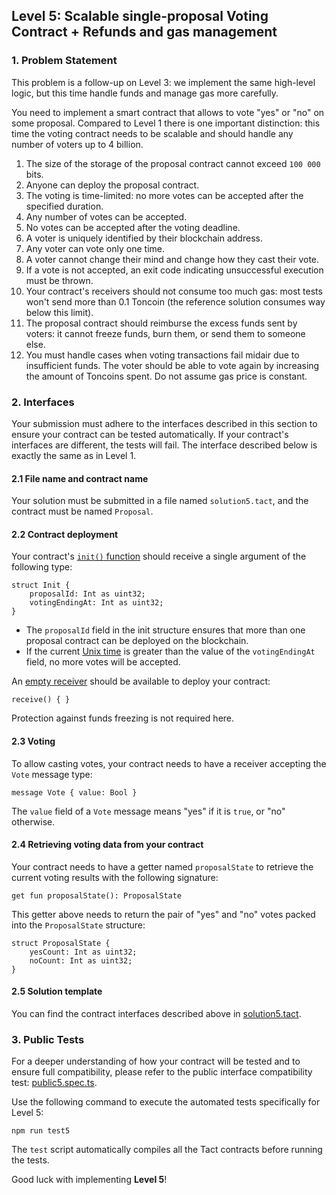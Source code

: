 ## Level 5: Scalable single-proposal Voting Contract + Refunds and gas management

### 1. Problem Statement

This problem is a follow-up on Level 3: we implement the same high-level logic, but this time handle funds and manage gas more carefully.

You need to implement a smart contract that allows to vote "yes" or "no" on some proposal.
Compared to Level 1 there is one important distinction: this time the voting contract needs to be scalable and should handle any number of voters up to 4 billion.

1. The size of the storage of the proposal contract cannot exceed `100 000` bits.
2. Anyone can deploy the proposal contract.
3. The voting is time-limited: no more votes can be accepted after the specified duration.
4. Any number of votes can be accepted.
5. No votes can be accepted after the voting deadline.
6. A voter is uniquely identified by their blockchain address.
7. Any voter can vote only one time.
8. A voter cannot change their mind and change how they cast their vote.
9. If a vote is not accepted, an exit code indicating unsuccessful execution must be thrown.
10. Your contract's receivers should not consume too much gas: most tests won't send more than 0.1 Toncoin (the reference solution consumes way below this limit).
11. The proposal contract should reimburse the excess funds sent by voters: it cannot freeze funds, burn them, or send them to someone else.
12. You must handle cases when voting transactions fail midair due to insufficient funds. The voter should be able to vote again by increasing the amount of Toncoins spent. Do not assume gas price is constant.

### 2. Interfaces

Your submission must adhere to the interfaces described in this section to ensure your contract can be tested automatically.
If your contract's interfaces are different, the tests will fail.
The interface described below is exactly the same as in Level 1.

#### 2.1 File name and contract name

Your solution must be submitted in a file named `solution5.tact`, and the contract must be named `Proposal`.

#### 2.2 Contract deployment

Your contract's [`init()` function](https://docs.tact-lang.org/book/contracts/#init-function) should receive a single argument of the following type:

```tact
struct Init {
    proposalId: Int as uint32;
    votingEndingAt: Int as uint32;
}
```

- The `proposalId` field in the init structure ensures that more than one proposal contract can be deployed on the blockchain.
- If the current [Unix time](https://en.wikipedia.org/wiki/Unix_time) is greater than the value of the `votingEndingAt` field, no more votes will be accepted.

An [empty receiver](https://docs.tact-lang.org/book/receive/#receive-internal-messages) should be available to deploy your contract:

```tact
receive() { }
```

Protection against funds freezing is not required here.

#### 2.3 Voting

To allow casting votes, your contract needs to have a receiver accepting the `Vote` message type:

```tact
message Vote { value: Bool }
```

The `value` field of a `Vote` message means "yes" if it is `true`, or "no" otherwise.

#### 2.4 Retrieving voting data from your contract 

Your contract needs to have a getter named `proposalState` to retrieve the current voting results with the following signature:

```tact
get fun proposalState(): ProposalState
```

This getter above needs to return the pair of "yes" and "no" votes packed into the `ProposalState` structure:

```tact
struct ProposalState {
    yesCount: Int as uint32;
    noCount: Int as uint32;
}
```

#### 2.5 Solution template

You can find the contract interfaces described above in [solution5.tact](./solution5.tact).

### 3. Public Tests

For a deeper understanding of how your contract will be tested and to ensure full compatibility, please refer to the public interface compatibility test: [public5.spec.ts](./public5.spec.ts).

Use the following command to execute the automated tests specifically for Level 5: 

```shell
npm run test5
```

The `test` script automatically compiles all the Tact contracts before running the tests.

Good luck with implementing **Level 5**!